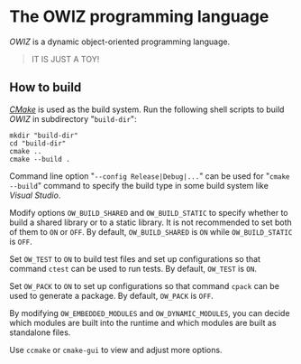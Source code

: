 # The OWIZ programming language

*OWIZ* is a dynamic object-oriented programming language.

> IT IS JUST A TOY!

## How to build

[*CMake*](https://cmake.org/) is used as the build system.
Run the following shell scripts to build *OWIZ* in subdirectory "`build-dir`":

```shell
mkdir "build-dir"
cd "build-dir"
cmake ..
cmake --build .
```

Command line option "`--config Release|Debug|...`"
can be used for "`cmake --build`" command
to specify the build type in some build system like *Visual Studio*.

Modify options `OW_BUILD_SHARED` and `OW_BUILD_STATIC` to specify
whether to build a shared library or to a static library.
It is not recommended to set both of them to `ON` or `OFF`.
By default, `OW_BUILD_SHARED` is `ON` while `OW_BUILD_STATIC` is `OFF`.

Set `OW_TEST` to `ON` to build test files and set up configurations
so that command `ctest` can be used to run tests.
By default, `OW_TEST` is `ON`.

Set `OW_PACK` to `ON` to set up configurations
so that command `cpack` can be used to generate a package.
By default, `OW_PACK` is `OFF`.

By modifying `OW_EMBEDDED_MODULES` and `OW_DYNAMIC_MODULES`,
you can decide which modules are built into the runtime
and which modules are built as standalone files.

Use `ccmake` or `cmake-gui` to view and adjust more options.

